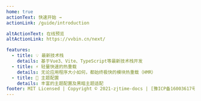 ```yaml
---
home: true
actionText: 快速开始 →
actionLink: /guide/introduction

altActionText: 在线预览
altActionLink: https://vvbin.cn/next/

features:
  - title: 💡 最新技术栈
    details: 基于Vue3、Vite、TypeScript等最新技术栈开发
  - title: ⚡️ 轻量快速的热重载
    details: 无论应用程序大小如何，都始终极快的模块热重载（HMR）
  - title: 🔩 主题配置
    details: 丰富的主题配置及黑暗主题适配
footer: MIT Licensed | Copyright © 2021-zjtime-docs | [豫ICP备16003617号](https://beian.miit.gov.cn/) 
---
```

